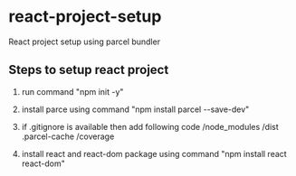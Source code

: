 # react-project-setup

React project setup using parcel bundler

## Steps to setup react project

1. run command "npm init -y"
2. install parce using command "npm install parcel --save-dev"
3. if .gitignore is available then add following code
   /node_modules
   /dist
   .parcel-cache
   /coverage

4. install react and react-dom package using command "npm install react react-dom"